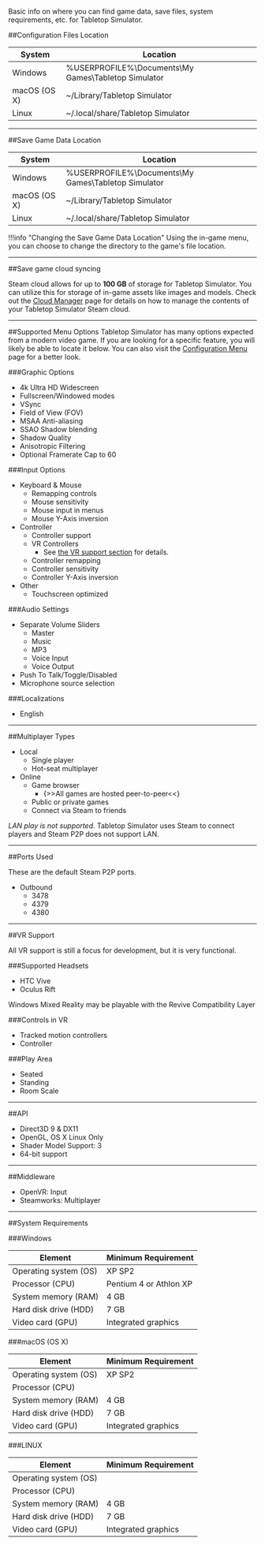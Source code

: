 Basic info on where you can find game data, save files, system requirements, etc. for Tabletop Simulator.

##Configuration Files Location

System | Location
-- | --
Windows | %USERPROFILE%\Documents\My Games\Tabletop Simulator
macOS (OS X) | ~/Library/Tabletop Simulator
Linux | ~/.local/share/Tabletop Simulator

---

##Save Game Data Location

System | Location
-- | --
Windows | %USERPROFILE%\Documents\My Games\Tabletop Simulator
macOS (OS X) | ~/Library/Tabletop Simulator
Linux | ~/.local/share/Tabletop Simulator

!!!info "Changing the Save Game Data Location"
    Using the in-game menu, you can choose to change the directory to the game's file location.
    
---
    
##Save game cloud syncing

Steam cloud allows for up to **100 GB** of storage for Tabletop Simulator. You can utilize this for storage of in-game assets like images and models. Check out the [Cloud Manager](/custom-content/cloud-manager) page for details on how to manage the contents of your Tabletop Simulator Steam cloud.

---

##Supported Menu Options
Tabletop Simulator has many options expected from a modern video game. If you are looking for a specific feature, you will likely be able to locate it below. You can also visit the [Configuration Menu](configuration-menu.md) page for a better look.

###Graphic Options

* 4k Ultra HD Widescreen
* Fullscreen/Windowed modes
* VSync
* Field of View (FOV)
* MSAA Anti-aliasing
* SSAO Shadow blending
* Shadow Quality
* Anisotropic Filtering
* Optional Framerate Cap to 60

###Input Options

* Keyboard & Mouse
    * Remapping controls
    * Mouse sensitivity
    * Mouse input in menus
    * Mouse Y-Axis inversion
* Controller
    * Controller support
    * VR Controllers
        * See [the VR support section](#vr-support) for details.
    * Controller remapping
    * Controller sensitivity
    * Controller Y-Axis inversion
* Other
    * Touchscreen optimized

###Audio Settings

* Separate Volume Sliders
    * Master
    * Music
    * MP3
    * Voice Input
    * Voice Output
* Push To Talk/Toggle/Disabled
* Microphone source selection

###Localizations
* English

---

##Multiplayer Types

* Local
    * Single player
    * Hot-seat multiplayer
* Online
    * Game browser
        * {>>All games are hosted peer-to-peer<<}
    * Public or private games
    * Connect via Steam to friends

*LAN play is not supported.* Tabletop Simulator uses Steam to connect players and Steam P2P does not support LAN.

---

##Ports Used

These are the default Steam P2P ports.

* Outbound
    * 3478
    * 4379
    * 4380
    
---

##VR Support

All VR support is still a focus for development, but it is very functional.

###Supported Headsets
* HTC Vive
* Oculus Rift

Windows Mixed Reality may be playable with the Revive Compatibility Layer

###Controls in VR
* Tracked motion controllers
* Controller

###Play Area
* Seated
* Standing
* Room Scale

---

##API
* Direct3D 9 & DX11
* OpenGL, OS X Linux Only
* Shader Model Support: 3
* 64-bit support

---

##Middleware
* OpenVR: Input
* Steamworks: Multiplayer

---

##System Requirements

###Windows

Element | Minimum Requirement
-- | --
Operating system (OS) | XP SP2
Processor (CPU) | Pentium 4 or Athlon XP
System memory (RAM) | 4 GB
Hard disk drive (HDD) | 7 GB
Video card (GPU) | Integrated graphics

###macOS (OS X)

Element | Minimum Requirement
-- | --
Operating system (OS) | XP SP2
Processor (CPU) | 
System memory (RAM) | 4 GB
Hard disk drive (HDD) | 7 GB
Video card (GPU) | Integrated graphics

###LINUX

Element | Minimum Requirement
-- | --
Operating system (OS) | 
Processor (CPU) | 
System memory (RAM) | 4 GB
Hard disk drive (HDD) | 7 GB
Video card (GPU) | Integrated graphics
